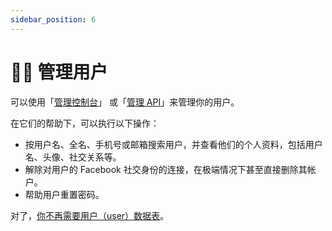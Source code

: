 ```yaml
---
sidebar_position: 6
---
```


# 🧑‍🚀 管理用户

可以使用「[管理控制台](./admin-console.md)」 或「[管理 API](./management-api.md)」来管理你的用户。

在它们的帮助下，可以执行以下操作：

- 按用户名、全名、手机号或邮箱搜索用户，并查看他们的个人资料，包括用户名、头像、社交关系等。
- 解除对用户的 Facebook 社交身份的连接，在极端情况下甚至直接删除其帐户。
- 帮助用户重置密码。

对了，[你不再需要用户（user）数据表](./you-dont-need-a-user-table.md)。
